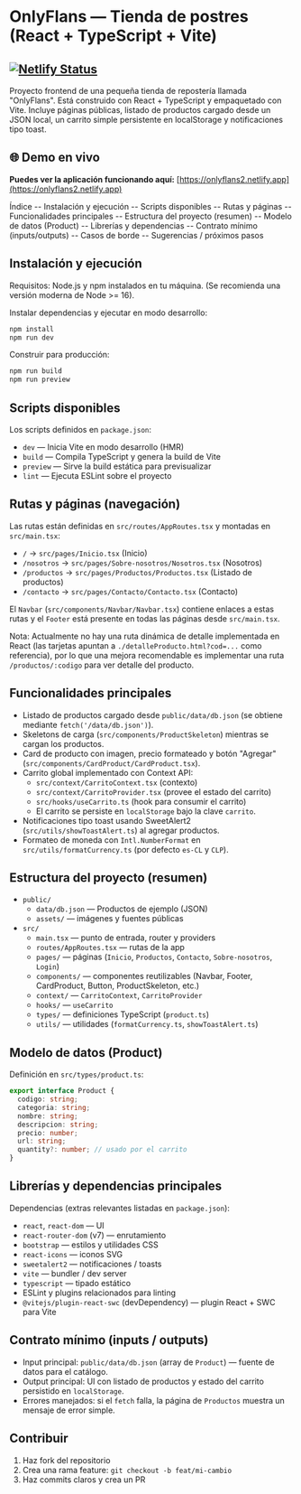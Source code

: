 # OnlyFlans — Tienda de postres (React + TypeScript + Vite)

[![Netlify Status](https://api.netlify.com/api/v1/badges/8fc0eee7-95a9-47fa-82bc-1cba00041bac/deploy-status)](https://app.netlify.com/sites/onlyflans2/overview)
---

Proyecto frontend de una pequeña tienda de repostería llamada "OnlyFlans". Está construido con React + TypeScript y empaquetado con Vite. Incluye páginas públicas, listado de productos cargado desde un JSON local, un carrito simple persistente en localStorage y notificaciones tipo toast.

## 🌐 Demo en vivo
**Puedes ver la aplicación funcionando aquí:** [https://onlyflans2.netlify.app](https://onlyflans2.netlify.app)

Índice
-- Instalación y ejecución
-- Scripts disponibles
-- Rutas y páginas
-- Funcionalidades principales
-- Estructura del proyecto (resumen)
-- Modelo de datos (Product)
-- Librerías y dependencias
-- Contrato mínimo (inputs/outputs)
-- Casos de borde
-- Sugerencias / próximos pasos

## Instalación y ejecución

Requisitos: Node.js y npm instalados en tu máquina. (Se recomienda una versión moderna de Node >= 16).

Instalar dependencias y ejecutar en modo desarrollo:

```bash
npm install
npm run dev
```

Construir para producción:

```bash
npm run build
npm run preview
```

## Scripts disponibles

Los scripts definidos en `package.json`:

- `dev` — Inicia Vite en modo desarrollo (HMR)
- `build` — Compila TypeScript y genera la build de Vite
- `preview` — Sirve la build estática para previsualizar
- `lint` — Ejecuta ESLint sobre el proyecto

## Rutas y páginas (navegación)

Las rutas están definidas en `src/routes/AppRoutes.tsx` y montadas en `src/main.tsx`:

- `/` → `src/pages/Inicio.tsx` (Inicio)
- `/nosotros` → `src/pages/Sobre-nosotros/Nosotros.tsx` (Nosotros)
- `/productos` → `src/pages/Productos/Productos.tsx` (Listado de productos)
- `/contacto` → `src/pages/Contacto/Contacto.tsx` (Contacto)

El `Navbar` (`src/components/Navbar/Navbar.tsx`) contiene enlaces a estas rutas y el `Footer` está presente en todas las páginas desde `src/main.tsx`.

Nota: Actualmente no hay una ruta dinámica de detalle implementada en React (las tarjetas apuntan a `./detalleProducto.html?cod=...` como referencia), por lo que una mejora recomendable es implementar una ruta `/productos/:codigo` para ver detalle del producto.

## Funcionalidades principales

- Listado de productos cargado desde `public/data/db.json` (se obtiene mediante `fetch('/data/db.json')`).
- Skeletons de carga (`src/components/ProductSkeleton`) mientras se cargan los productos.
- Card de producto con imagen, precio formateado y botón "Agregar" (`src/components/CardProduct/CardProduct.tsx`).
- Carrito global implementado con Context API:
  - `src/context/CarritoContext.tsx` (contexto)
  - `src/context/CarritoProvider.tsx` (provee el estado del carrito)
  - `src/hooks/useCarrito.ts` (hook para consumir el carrito)
  - El carrito se persiste en `localStorage` bajo la clave `carrito`.
- Notificaciones tipo toast usando SweetAlert2 (`src/utils/showToastAlert.ts`) al agregar productos.
- Formateo de moneda con `Intl.NumberFormat` en `src/utils/formatCurrency.ts` (por defecto `es-CL` y `CLP`).

## Estructura del proyecto (resumen)

- `public/`
  - `data/db.json` — Productos de ejemplo (JSON)
  - `assets/` — imágenes y fuentes públicas
- `src/`
  - `main.tsx` — punto de entrada, router y providers
  - `routes/AppRoutes.tsx` — rutas de la app
  - `pages/` — páginas (`Inicio`, `Productos`, `Contacto`, `Sobre-nosotros`, `Login`)
  - `components/` — componentes reutilizables (Navbar, Footer, CardProduct, Button, ProductSkeleton, etc.)
  - `context/` — `CarritoContext`, `CarritoProvider`
  - `hooks/` — `useCarrito`
  - `types/` — definiciones TypeScript (`product.ts`)
  - `utils/` — utilidades (`formatCurrency.ts`, `showToastAlert.ts`)

## Modelo de datos (Product)

Definición en `src/types/product.ts`:

```ts
export interface Product {
  codigo: string;
  categoria: string;
  nombre: string;
  descripcion: string;
  precio: number;
  url: string;
  quantity?: number; // usado por el carrito
}
```

## Librerías y dependencias principales

Dependencias (extras relevantes listadas en `package.json`):

- `react`, `react-dom` — UI
- `react-router-dom` (v7) — enrutamiento
- `bootstrap` — estilos y utilidades CSS
- `react-icons` — iconos SVG
- `sweetalert2` — notificaciones / toasts
- `vite` — bundler / dev server
- `typescript` — tipado estático
- ESLint y plugins relacionados para linting
- `@vitejs/plugin-react-swc` (devDependency) — plugin React + SWC para Vite

## Contrato mínimo (inputs / outputs)

- Input principal: `public/data/db.json` (array de `Product`) — fuente de datos para el catálogo.
- Output principal: UI con listado de productos y estado del carrito persistido en `localStorage`.
- Errores manejados: si el `fetch` falla, la página de `Productos` muestra un mensaje de error simple.

## Contribuir

1. Haz fork del repositorio
2. Crea una rama feature: `git checkout -b feat/mi-cambio`
3. Haz commits claros y crea un PR

